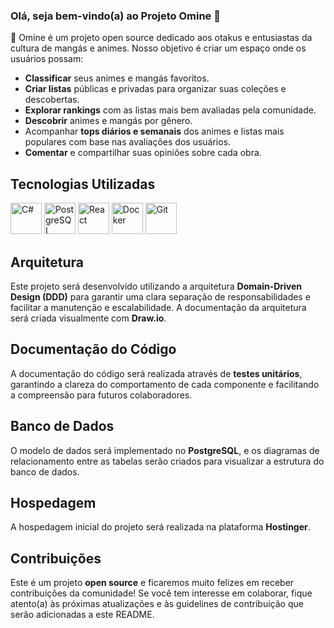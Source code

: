 ### Olá, seja bem-vindo(a) ao Projeto Omine 👋

👿 Omine é um projeto open source dedicado aos otakus e entusiastas da cultura de mangás e animes. Nosso objetivo é criar um espaço onde os usuários possam:

* **Classificar** seus animes e mangás favoritos.
* **Criar listas** públicas e privadas para organizar suas coleções e descobertas.
* **Explorar rankings** com as listas mais bem avaliadas pela comunidade.
* **Descobrir** animes e mangás por gênero.
* Acompanhar **tops diários e semanais** dos animes e listas mais populares com base nas avaliações dos usuários.
* **Comentar** e compartilhar suas opiniões sobre cada obra.

## Tecnologias Utilizadas

<div display="inline">
    <img width="50" height="50" src="https://cdn.jsdelivr.net/gh/devicons/devicon@latest/icons/csharp/csharp-original.svg" alt="C#" />
    <img width="50" height="50" src="https://cdn.jsdelivr.net/gh/devicons/devicon@latest/icons/postgresql/postgresql-original-wordmark.svg" alt="PostgreSQL" />
    <img width="50" height="50" src="https://cdn.jsdelivr.net/gh/devicons/devicon@latest/icons/react/react-original-wordmark.svg" alt="React" />
    <img width="50" height="50" src="https://cdn.jsdelivr.net/gh/devicons/devicon@latest/icons/docker/docker-original-wordmark.svg" alt="Docker" />
    <img width="50" height="50" src="https://cdn.jsdelivr.net/gh/devicons/devicon@latest/icons/git/git-original-wordmark.svg" alt="Git" />
</div>

## Arquitetura

Este projeto será desenvolvido utilizando a arquitetura **Domain-Driven Design (DDD)** para garantir uma clara separação de responsabilidades e facilitar a manutenção e escalabilidade. A documentação da arquitetura será criada visualmente com **Draw.io**.

## Documentação do Código

A documentação do código será realizada através de **testes unitários**, garantindo a clareza do comportamento de cada componente e facilitando a compreensão para futuros colaboradores.

## Banco de Dados

O modelo de dados será implementado no **PostgreSQL**, e os diagramas de relacionamento entre as tabelas serão criados para visualizar a estrutura do banco de dados.

## Hospedagem

A hospedagem inicial do projeto será realizada na plataforma **Hostinger**.

## Contribuições

Este é um projeto **open source** e ficaremos muito felizes em receber contribuições da comunidade! Se você tem interesse em colaborar, fique atento(a) às próximas atualizações e às guidelines de contribuição que serão adicionadas a este README.
